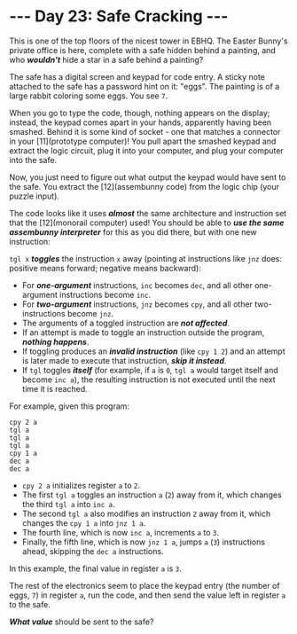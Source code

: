 # --- Day 23: Safe Cracking ---

This is one of the top floors of the nicest tower in EBHQ. The Easter Bunny's private office is here, complete with a safe hidden behind a painting, and who <em><b>wouldn't</b></em> hide a star in a safe behind a painting?


The safe has a digital screen and keypad for code entry. A sticky note attached to the safe has a password hint on it: "eggs". The painting is of a large rabbit coloring some eggs. You see <code>7</code>.


When you go to type the code, though, nothing appears on the display; instead, the keypad comes apart in your hands, apparently having been smashed. Behind it is some kind of socket - one that matches a connector in your [11](prototype computer)! You pull apart the smashed keypad and extract the logic circuit, plug it into your computer, and plug your computer into the safe.


</p>Now, you just need to figure out what output the keypad would have sent to the safe. You extract the [12](assembunny code) from the logic chip (your puzzle input).</p>
The code looks like it uses <em><b>almost</b></em> the same architecture and instruction set that the [12](monorail computer) used! You should be able to <em><b>use the same assembunny interpreter</b></em> for this as you did there, but with one new instruction:


<code>tgl x</code> <em><b>toggles</b></em> the instruction <code>x</code> away (pointing at instructions like <code>jnz</code> does: positive means forward; negative means backward):


<ul>
<li>For <em><b>one-argument</b></em> instructions, <code>inc</code> becomes <code>dec</code>, and all other one-argument instructions become <code>inc</code>.</li>
<li>For <em><b>two-argument</b></em> instructions, <code>jnz</code> becomes <code>cpy</code>, and all other two-instructions become <code>jnz</code>.</li>
<li>The arguments of a toggled instruction are <em><b>not affected</b></em>.</li>
<li>If an attempt is made to toggle an instruction outside the program, <em><b>nothing happens</b></em>.</li>
<li>If toggling produces an <em><b>invalid instruction</b></em> (like <code>cpy 1 2</code>) and an attempt is later made to execute that instruction, <em><b>skip it instead</b></em>.</li>
<li>If <code>tgl</code> toggles <em><b>itself</b></em> (for example, if <code>a</code> is <code>0</code>, <code>tgl a</code> would target itself and become <code>inc a</code>), the resulting instruction is not executed until the next time it is reached.</li>
</ul>
For example, given this program:


<pre><code>cpy 2 a
tgl a
tgl a
tgl a
cpy 1 a
dec a
dec a
</code></pre>
<ul>
<li><code>cpy 2 a</code> initializes register <code>a</code> to <code>2</code>.</li>
<li>The first <code>tgl a</code> toggles an instruction <code>a</code> (<code>2</code>) away from it, which changes the third <code>tgl a</code> into <code>inc a</code>.</li>
<li>The second <code>tgl a</code> also modifies an instruction <code>2</code> away from it, which changes the <code>cpy 1 a</code> into <code>jnz 1 a</code>.</li>
<li>The fourth line, which is now <code>inc a</code>, increments <code>a</code> to <code>3</code>.</li>
<li>Finally, the fifth line, which is now <code>jnz 1 a</code>, jumps <code>a</code> (<code>3</code>) instructions ahead, skipping the <code>dec a</code> instructions.</li>
</ul>
In this example, the final value in register <code>a</code> is <code>3</code>.


The rest of the electronics seem to place the keypad entry (the number of eggs, <code>7</code>) in register <code>a</code>, run the code, and then send the value left in register <code>a</code> to the safe.


<em><b>What value</b></em> should be sent to the safe?


